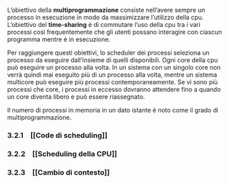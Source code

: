L’obiettivo della **multiprogrammazione** consiste nell’avere sempre un processo in esecuzione in modo da massimizzare l’utilizzo della cpu.
L’obiettivo del **time-sharing** è di commutare l’uso della cpu tra i vari processi così frequentemente che gli utenti possano interagire con ciascun programma mentre è in esecuzione.

Per raggiungere questi obiettivi, lo scheduler dei processi seleziona un processo da eseguire dall’insieme di quelli disponibili. Ogni core della cpu può eseguire un processo alla volta. In un sistema con un singolo core non verrà quindi mai eseguito più di un processo alla volta, mentre un sistema multicore può eseguire più processi contemporaneamente. Se vi sono più processi che core, i processi in eccesso dovranno attendere fino a quando un core diventa libero e può essere riassegnato.

Il numero di processi in memoria in un dato istante è noto come il grado di multiprogrammazione.

### 3.2.1 [[Code di scheduling]]
### 3.2.2 [[Scheduling della CPU]]
### 3.2.3 [[Cambio di contesto]]